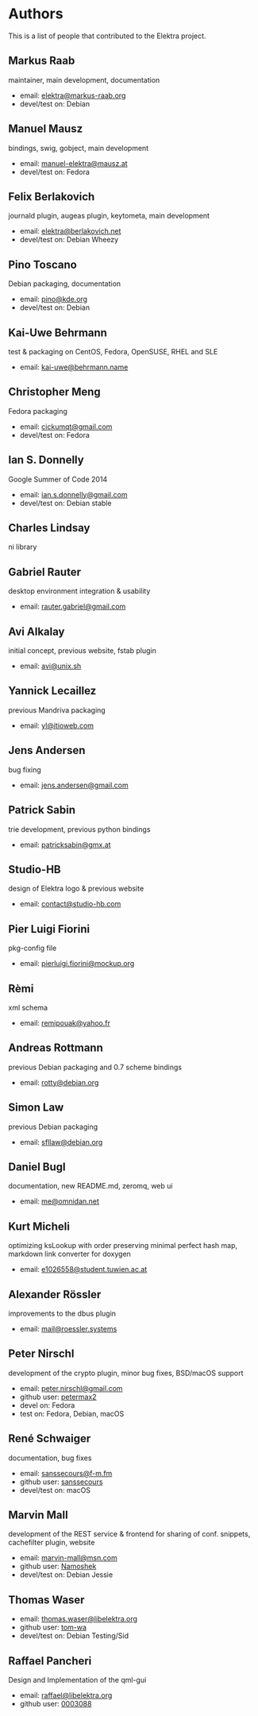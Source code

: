 # Authors #

This is a list of people that contributed to the Elektra project.


## Markus Raab ##

maintainer, main development, documentation

- email: elektra@markus-raab.org
- devel/test on: Debian


## Manuel Mausz ##

bindings, swig, gobject, main development

- email: manuel-elektra@mausz.at
- devel/test on: Fedora


## Felix Berlakovich ##

journald plugin, augeas plugin, keytometa, main development

- email: elektra@berlakovich.net
- devel/test on: Debian Wheezy


## Pino Toscano ##

Debian packaging, documentation

- email: pino@kde.org
- devel/test on: Debian


## Kai-Uwe Behrmann ##

test & packaging on CentOS, Fedora, OpenSUSE, RHEL and SLE

- email: kai-uwe@behrmann.name


## Christopher Meng ##

Fedora packaging

- email: cickumqt@gmail.com
- devel/test on: Fedora


## Ian S. Donnelly ##

Google Summer of Code 2014

- email: ian.s.donnelly@gmail.com
- devel/test on: Debian stable


## Charles Lindsay ##

ni library


## Gabriel Rauter ##

desktop environment integration & usability

- email: rauter.gabriel@gmail.com


## Avi Alkalay ##

initial concept, previous website, fstab plugin

- email: avi@unix.sh


## Yannick Lecaillez ##

previous Mandriva packaging

- email: yl@itioweb.com


## Jens Andersen ##

bug fixing

- email: jens.andersen@gmail.com


## Patrick Sabin ##

trie development, previous python bindings

- email: patricksabin@gmx.at


## Studio-HB ##

design of Elektra logo & previous website

- email: contact@studio-hb.com


## Pier Luigi Fiorini ##

pkg-config file

- email: pierluigi.fiorini@mockup.org


## Rèmi ##

xml schema

- email: remipouak@yahoo.fr


## Andreas Rottmann ##

previous Debian packaging and 0.7 scheme bindings

- email: rotty@debian.org


## Simon Law ##

previous Debian packaging

- email: sfllaw@debian.org


## Daniel Bugl ##

documentation, new README.md, zeromq, web ui

- email: me@omnidan.net


## Kurt Micheli ##

optimizing ksLookup with order preserving minimal perfect hash map, markdown link converter for doxygen

- email: e1026558@student.tuwien.ac.at


## Alexander Rössler ##

improvements to the dbus plugin

- email: mail@roessler.systems


## Peter Nirschl ##

development of the crypto plugin, minor bug fixes, BSD/macOS support

- email: peter.nirschl@gmail.com
- github user: [petermax2](http://github.com/petermax2)
- devel on: Fedora
- test on: Fedora, Debian, macOS


## René Schwaiger ##

documentation, bug fixes

- email: sanssecours@f-m.fm
- github user: [sanssecours](http://github.com/sanssecours)
- devel/test on: macOS


## Marvin Mall ##

development of the REST service & frontend for sharing of conf. snippets, cachefilter plugin, website

- email: marvin-mall@msn.com
- github user: [Namoshek](https://github.com/Namoshek)
- devel/test on: Debian Jessie


## Thomas Waser ##

- email: thomas.waser@libelektra.org
- github user: [tom-wa](https://github.com/tom-wa)
- devel/test on: Debian Testing/Sid


## Raffael Pancheri ##

Design and Implementation of the qml-gui

- email: raffael@libelektra.org
- github user: [0003088](https://github.com/0003088)
